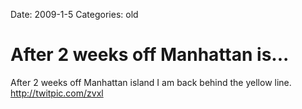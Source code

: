 Date: 2009-1-5
Categories: old

# After 2 weeks off Manhattan is...

After 2 weeks off Manhattan island I am back behind the yellow line. <a href="http://twitpic.com/zvxl" rel="nofollow">http://twitpic.com/zvxl</a>
